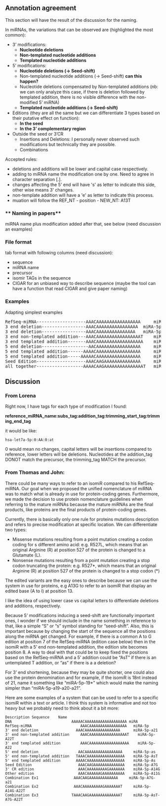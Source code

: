## Annotation agreement

This section will have the result of the discussion for the naming.

In miRNAs, the variations that can be observed are (highlighted the most common): 

-	3’ modifications:
    -	**Nucleotide deletions**
    - **Non-templated nucleotide additions**
    - **Templated nucleotide additions**
-	5’ modifications:
    - **Nucleotide deletions (-> Seed-shift)**
    - Non-templated nucleotide additions (-> Seed-shift) **can this happen?**
    - Nucleotide deletions compensated by Non-templated additions (nb: we can only analyze this case, if there is deletion followed by templated addition, there is no visible difference with the non-modified 5’ miRNA)
    - **Templated nucleotide additions (-> Seed-shift)**
-	Editions (they are all the same but we can differentiate 3 types based on their putative effect on function):
    - **In the seed**
    - **In the 3’ complementary region**
- Outside the seed or 3’CR
  -	Insertions and Deletions: I personally never observed such modifications but technically they are possible.
  -	Combinations

Accepted rules:
- deletions and additions will be lower and capital case respectively.
- adding to miRNA name the modification one by one. Need to agree in character separation [.].
- changes affecting the 5' end will have 's' as letter to indicate this side, other wise means 3' changes.
- non-template addition will have a 'e' as letter to indicate this process.
- muation will follow the REF_NT - position - NEW_NT: A13T

### ** Naming in papers**

miRNA name plus modification added after that, see below (need discussion an examples)

### **File format**

tab format with following columns (need discussion):

- sequence
- miRNA name
- precursor
- isomir TAGs in the sequence
- CIGAR for an unbiased way to describe sequence (maybe the tool can have a function that read CIGAR and give paper naming)

### **Examples**

Adapting simplest examples

<pre>
RefSeq-miRNA-------------------AAACAAAAAAAAAAAAAAAAA	 miRA-5p (21 nt long)
3 end deletion-----------------AAACAAAAAAAAAAAAAAAA	 miRA-5p.a
3 end deletion-----------------AAACAAAAAAAAAAAAAAA	 miRA-5p.aa (deletion, size)
3 end non-templated addition---AAACAAAAAAAAAAAAAAAAAT	 miRA-5p.Te (non-template nt)
3 end templated addition-------AAACAAAAAAAAAAAAAAAAAA	 miRA-5p.A (size)
5 end deletion------------------AACAAAAAAAAAAAAAAAAA	 miRA-5p.as (template nt - lower case, s meaning 5 end)
5 end templated addition------AAAACAAAAAAAAAAAAAAAAA	 miRA-5p.As (template nt - upper case, s meaning 5 end)
5 end templated addition-----AAAAACAAAAAAAAAAAAAAAAA	 miRA-5p.AAs (template nt - upper case, s meaning 5 end)
Seed Edition-------------------AAACAAGAAAAAAAAAAAAAA	 miRA-5p.A7G (standard mutation naming)
all together------------------AAAACAAGAAAAAAAAAAAAAAAT   miRNA-5p.As.A7G.A.Te
</pre>


## Discussion

### From Lorena

Right now, I have tags for each type of modification I found:

**reference_miRNA_name:subs_tag:addition_tag:trimming_start_tag:trimming_end_tag**

it would be like:

`hsa-let7a-5p:0:AA:0:at`

0 would mean no changes, capital letters will be insertions compared to reference, lower letters will be deletions. 
Nucleotides at the addition_tag DONOT match the precursor, the trimming_tag MATCH the precursor.


### From Thomas and John:

There could be many ways to refer to an isomiR compared to his RefSeq-miRNA.
Our goal when we proposed the unified nomenclature of miRNA was to match what is already in use for protein-coding genes. 
Furthermore, we made the decision to use protein nomenclature guidelines when referring to the mature miRNAs because 
the mature miRNAs are the final products, like proteins are the final products of protein-coding genes. 

Currently, there is basically only one rule for proteins mutations description and refers to precise modification at specific location. 
We can differentiate two types:
-	Missense mutations resulting from a point mutation creating a codon coding for s different amino acid: e.g. R527L, 
which means that an original Arginine (R) at position 527 of the protein is changed to a Glutamate (L).
-	Nonsense mutations resulting from a point mutation creating a stop codon truncating the protein: e.g. R527*,
which means that an original Arginine (R) at position 527 of the protein is changed to a stop codon (*)


The edited variants are the easy ones to describe because we can use the system in use for proteins, 
e.g A13G to refer to an isomiR that display an edited base (A to I) at position 13.

I like the idea of using lower case vs capital letters to differentiate deletions and additions, respectively.

Because 5’ modifications inducing a seed-shift are functionally important ones,
I wonder if we should include in the name something in reference to that, like a simple “S” or “s” symbol standing for “seed-shift”.
Also, this is important because by changing the start of the sequence all the positions along the miRNA get changed.
For example, if there is a common A to G edition at position 7 of the RefSeq-miRNA (edition case below) then in the isomiR
with a 5’ end non-templated addition, the edition site becomes position 8. 
A way to deal with that could be to keep fixed the positions based on the RefSeq-miRNA and a 5’ addition could be “AsT”
if there is an untemplated T addition, or “as” if there is a a deletion?

For 3’ end shortening, because they may be quite shorter, one could also use the protein denomination and for example,
if the isomiR is 18nt instead of 21, name it something like “miRA-5p-19*” which would make the naming simpler than “miRA-5p-a19-a20-a21”.

Here are some examples of a system that can be used to refer to a specific isomiR within a text or article.
I think this system is informative and not too heavy but we probably need to think about it a bit more: 

```
Description	Sequence	Name
DNA	                          AAAAACAAAAAAAAAAAAAAAAAAA	miRA
RefSeq-miRNA	                  AAACAAAAAAAAAAAAAAAAA	  miRA-5p
3' end deletion	                AAACAAAAAAAAAAAAAAAA	  miRA-5p-a21
3' end non-templated addition	  AAACAAAAAAAAAAAAAAAAAT	miRA-5p-A22T
3' end templated addition	      AAACAAAAAAAAAAAAAAAAAA	miRA-5p-A22
5' end deletion	                 AACAAAAAAAAAAAAAAAAA	  miRA-5p-as
5' end non-templated addition	TAAACAAAAAAAAAAAAAAAAA	  miRA-5p-AsT
5' end templated addition	    AAAACAAAAAAAAAAAAAAAAA	  miRA-5p-As
Seed Edition	                 AAACAAGAAAAAAAAAAAAAA	  miRA-5p-A7G
3' CR edition	                 AAACAAAAAAAAAGAAAAAAA	  miRA-5p-A14G
Other edition	                 AAACAAAAAAGAAAAAAAAAA	  miRA-5p-A11G
Combination Ex1	               AAACAAGAAAAAAAAAAAAA	    miRA-5p-A7G-a21
Combination Ex2	               AAACAAAAAAAAAGAAAAAAAT	  miRA-5p-A14G-A22T
Combination Ex3	              TAAACAAGAAAAAAAAAAAAAAT	  miRA-5p-AsT-A7G-A22T
```
